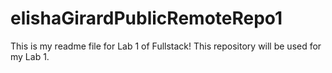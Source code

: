 # elishaGirardPublicRemoteRepo1
This is my readme file for Lab 1 of Fullstack!  This repository will be used for my Lab 1.
